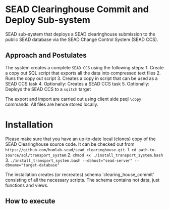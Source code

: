 
# SEAD Clearinghouse Commit and Deploy Sub-system

SEAD sub-system that deploys a SEAD clearinghouse submission to the public SEAD database via the SEAD Change Control System (SEAD CCS).

## Approach and Postulates

The system creates a complete `SEAD CCS` using the following steps:
    1. Create a copy out SQL script that exports all the data into compressed text files
    2. Runs the copy out script
    3. Creates a copy in script that can be used as a SEAD CCS task
    4. Optionally: Creates a SEAD CCS task
    5. Optionally: Deploys the SEAD CCS to a `sqitch` target

The export and import are carried out using client side psql `\copy` commands. All files are hence stored locally.

# Installation

Please make sure that you have an up-to-date local (clones) copy of the SEAD Clearinghouse source code. It can be checked out from `https://github.com/humlab-sead/sead_clearinghouse.git`.
    1. `cd path-to-source/sql/transport_system`
    2. `chmod +x ./install_transport_system.bash`
    3. `./install_transport_system.bash --dbhost="sead-server" --dbname="target-database"`

The installation creates (or recreates) schema `clearing_house_commit' consisting of all the necessary scripts. The schema contains not data, just functions and views.

## How to execute


